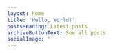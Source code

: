 ```yaml
---
layout: home
title: 'Hello, World!'
postsHeading: Latest posts
archiveButtonText: See all posts
socialImage: ''
---
```

<script src="https://www.hackthebox.eu/badge/148018"></script>
